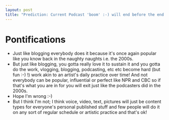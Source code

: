 ```yaml
---
layout: post
title: "Prediction: Current Podcast 'boom' :-) will end before the end of 2020"
---
```

# Pontifications

* Just like blogging everybody does it because it's once again popular like you know back in the naughty naughts i.e. the 2000s.
* But just like blogging, you gotta really love it to sustain it and you gotta do the work, vlogging, blogging, podcasting, etc etc become hard (but fun :-) !) work akin to an artist's daily practice over time! And not everybody can be popular, influential or perfect like NPR and CBC so if that's what you are in for you will exit just like the podcasters did in the 2000s.
* Hope I'm wrong :-)
* But I think I'm not; I think voice, video, text, pictures will just be content types for everyone's personal published stuff and few people will do it on any sort of regular schedule or artistic practice and that's ok!